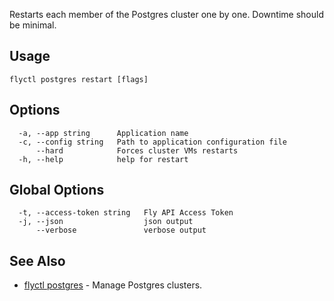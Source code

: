 Restarts each member of the Postgres cluster one by one. Downtime should be minimal.


## Usage
~~~
flyctl postgres restart [flags]
~~~

## Options

~~~
  -a, --app string      Application name
  -c, --config string   Path to application configuration file
      --hard            Forces cluster VMs restarts
  -h, --help            help for restart
~~~

## Global Options

~~~
  -t, --access-token string   Fly API Access Token
  -j, --json                  json output
      --verbose               verbose output
~~~

## See Also

* [flyctl postgres](/docs/flyctl/postgres/)	 - Manage Postgres clusters.

